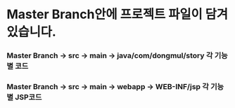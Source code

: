 # Master Branch안에 프로젝트 파일이 담겨있습니다.
### Master Branch -> src -> main -> java/com/dongmul/story 각 기능별 코드 
### Master Branch -> src -> main -> webapp -> WEB-INF/jsp 각 기능별 JSP코드
